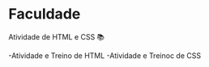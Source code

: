 # Faculdade

Atividade de HTML e CSS :books:

-Atividade e Treino de HTML
-Atividade e Treinoc de CSS